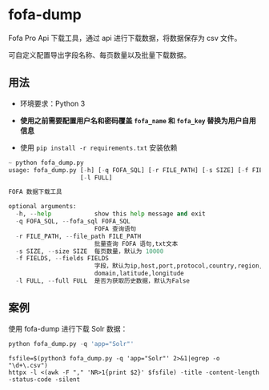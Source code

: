 # fofa-dump
Fofa Pro Api 下载工具，通过 api 进行下载数据，将数据保存为 csv 文件。

可自定义配置导出字段名称、每页数量以及批量下载数据。

## 用法

- 环境要求：Python 3

- **使用之前需要配置用户名和密码覆盖 `fofa_name` 和 `fofa_key` 替换为用户自用信息**
- 使用 `pip install -r requirements.txt` 安装依赖

```python
~ python fofa_dump.py
usage: fofa_dump.py [-h] [-q FOFA_SQL] [-r FILE_PATH] [-s SIZE] [-f FIELDS]
                    [-l FULL]

FOFA 数据下载工具

optional arguments:
  -h, --help            show this help message and exit
  -q FOFA_SQL, --fofa_sql FOFA_SQL
                        FOFA 查询语句
  -r FILE_PATH, --file_path FILE_PATH
                        批量查询 FOFA 语句,txt文本
  -s SIZE, --size SIZE  每页数量，默认为 10000
  -f FIELDS, --fields FIELDS
                        字段，默认为ip,host,port,protocol,country,region,city,title,
                        domain,latitude,longitude
  -l FULL, --full FULL  是否为获取历史数据，默认为False
```

## 案例

使用 fofa-dump 进行下载 Solr 数据：

```python
python fofa_dump.py -q 'app="Solr"'
```

```shell script
fsfile=$(python3 fofa_dump.py -q 'app="Solr"' 2>&1|egrep -o "\d+\.csv")
httpx -l <(awk -F "," 'NR>1{print $2}' $fsfile) -title -content-length -status-code -silent
```
